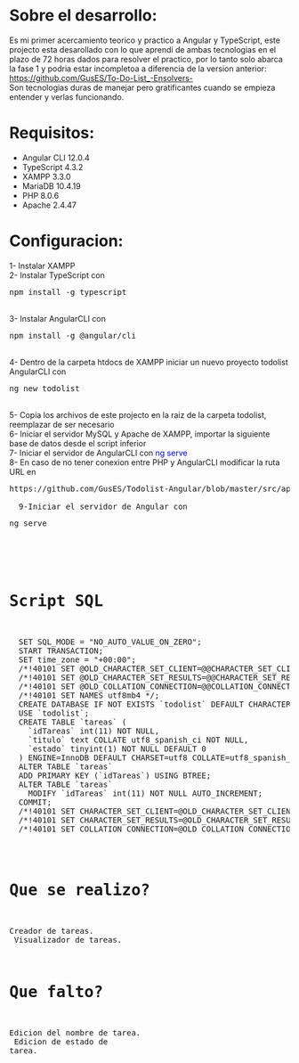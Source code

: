 # Sobre el desarrollo:
Es mi primer acercamiento teorico y practico a Angular y TypeScript, este projecto esta desarollado con lo que aprendi de ambas tecnologias en el plazo de 72 horas dados para resolver el practico, por lo tanto solo abarca la fase 1 y podria estar incompletoa a diferencia de la version anterior:<br/>
https://github.com/GusES/To-Do-List_-Ensolvers- <br/>
Son tecnologias duras de manejar pero gratificantes cuando se empieza entender y verlas funcionando.

# Requisitos:
<ul>
  <li> Angular CLI 12.0.4 </li>
  <li> TypeScript 4.3.2 </li>
  <li> XAMPP 3.3.0</li>
  <li> MariaDB 10.4.19</li>
  <li> PHP 8.0.6</li>
  <li> Apache 2.4.47</li>  
</ul>

# Configuracion:
<p>
  1- Instalar XAMPP<br>
  2- Instalar TypeScript con <pre>npm install -g typescript</pre><br>
  3- Instalar AngularCLI con <pre>npm install -g @angular/cli</pre><br>
  4- Dentro de la carpeta htdocs de XAMPP iniciar un nuevo proyecto todolist AngularCLI con <pre>ng new todolist</pre><br>
  5- Copia los archivos de este projecto en la raiz de la carpeta todolist, reemplazar de ser necesario<br>
  6- Iniciar el servidor MySQL y Apache de XAMPP, importar la siguiente base de datos desde el script inferior<br>
  7- Iniciar el servidor de AngularCLI con <font color=blue>ng serve</font><br>
  8- En caso de no tener conexion entre PHP y AngularCLI modificar la ruta URL en <br/>
  <pre>https://github.com/GusES/Todolist-Angular/blob/master/src/app/db-conexion.service.ts <br/>
  9-Iniciar el servidor de Angular con <pre>ng serve</pre>
</p>

# Script SQL
<pre>
  SET SQL_MODE = "NO_AUTO_VALUE_ON_ZERO";
  START TRANSACTION;
  SET time_zone = "+00:00";            
  /*!40101 SET @OLD_CHARACTER_SET_CLIENT=@@CHARACTER_SET_CLIENT */;
  /*!40101 SET @OLD_CHARACTER_SET_RESULTS=@@CHARACTER_SET_RESULTS */;
  /*!40101 SET @OLD_COLLATION_CONNECTION=@@COLLATION_CONNECTION */;
  /*!40101 SET NAMES utf8mb4 */;            
  CREATE DATABASE IF NOT EXISTS `todolist` DEFAULT CHARACTER SET utf8 COLLATE utf8_spanish_ci;
  USE `todolist`;            
  CREATE TABLE `tareas` (
    `idTareas` int(11) NOT NULL,
    `titulo` text COLLATE utf8_spanish_ci NOT NULL,
    `estado` tinyint(1) NOT NULL DEFAULT 0
  ) ENGINE=InnoDB DEFAULT CHARSET=utf8 COLLATE=utf8_spanish_ci;      
  ALTER TABLE `tareas`
  ADD PRIMARY KEY (`idTareas`) USING BTREE;            
  ALTER TABLE `tareas`
    MODIFY `idTareas` int(11) NOT NULL AUTO_INCREMENT;
  COMMIT;
  /*!40101 SET CHARACTER_SET_CLIENT=@OLD_CHARACTER_SET_CLIENT */;
  /*!40101 SET CHARACTER_SET_RESULTS=@OLD_CHARACTER_SET_RESULTS */;
  /*!40101 SET COLLATION_CONNECTION=@OLD_COLLATION_CONNECTION */;
</pre>

# Que se realizo?
Creador de tareas.<br/>
Visualizador de tareas.<br/>

# Que falto?
Edicion del nombre de tarea.<br/>
Edicion de estado de tarea.<br/>
